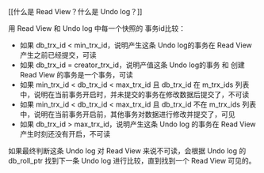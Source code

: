 
[[什么是 Read View？什么是 Undo log？]]

用 Read View 和 Undo log 中每一个快照的 事务id比较：

- 如果 db_trx_id < min_trx_id，说明产生这条 Undo log的事务在 Read View 产生之前已经提交，可读
- 如果 db_trx_id =  creator_trx_id，说明产值这条 Undo log的事务 和 创建Read View 的事务是一个事务，可读
- 如果 min_trx_id < db_trx_id < max_trx_id 且 db_trx_id 在 m_trx_ids 列表中，说明在当前事务开启时，并未提交的事务在修改数据后提交了，不可读
- 如果 min_trx_id < db_trx_id < max_trx_id 且 db_trx_id 不在 m_trx_ids 列表中，说明在当前事务开启前，其他事务对数据进行修改并提交了，可见
- 如果 db_trx_id > max_trx_id，说明产生这条 Undo log 的事务在 Read View 产生时刻还没有开启，不可读

如果最终判断这条 Undo log 对 Read View 来说不可读，会根据 Undo log 的 db_roll_ptr 找到下一条 Undo log 进行比较，直到找到一个 Read View 可见的。